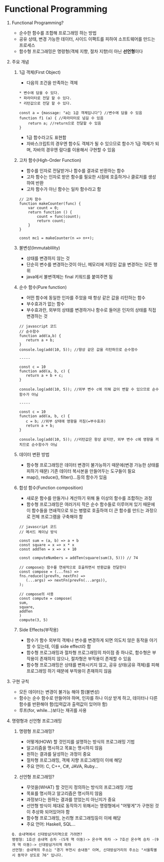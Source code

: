 # Functional Programming

1. Functional Programming?

   - 순수한 함수를 조합해 프로그래밍 하는 방법
   - 공유 상태, 변경 가능한 데이터, 사이드 이팩트를 피하여 소프트웨어를 만드는 프로세스
   - 함수형 프로그래밍은 명령형(객체 지향, 절차 지향)이 아닌 <b>선언형</b>이다

2. 주요 개념

   1. 1급 객체(First Object)

      - 다음의 조건을 만족하는 객체

      ```
      * 변수에 담을 수 있다.
      * 파라미터로 전달 할 수 있다.
      * 리턴값으로 전달 할 수 있다.

      const a = {massage: "a는 1급 객체입니다"} //변수에 담을 수 있음
      function f1 (a) { //파라미터로 넘길 수 있음
          return a; //return으로 전달할 수 있음
      }
      ```

      - 1급 함수라고도 표현함
      - 자바스크립트의 경우엔 함수도 객체가 될 수 있으므로 함수가 1급 객체가 되며, 자바의 경우엔 람다를 이용해서 구현할 수 있음

   2. 고차 함수(High-Order Function)

      - 함수를 인자로 전달받거나 함수를 결과로 반환하는 함수
      - 고차 함수는 인자로 받은 함수를 필요한 시점에 호출하거나 클로저를 생성하여 반환
      - 고차 함수가 아닌 함수는 일차 함수라고 함

      ```
      // 고차 함수
      function makeCounter(func) {
          var count = 0;
          return function () {
              count = func(count);
              return count;
          }
      }

      const mc1 = makeCounter(n => n++);
      ```

   3. 불변성(Immutablility)

      - 상태를 변경하지 않는 것
      - 단순히 변수를 변경하는것이 아닌, 메모리에 저장된 값을 변경하는 모든 행위
      - java에서 불변객체는 final 키워드를 붙여주면 됨

   4. 순수 함수(Pure function)

      - 어떤 함수에 동일한 인자를 주었을 때 항상 같은 값을 리턴하는 함수
      - 부수효과가 없는 함수
      - 부수효과란, 외부의 상태를 변경하거나 함수로 들어온 인자의 상태를 직접 변경하는 것

      ```
      // javascript 코드
      // 순수함수
      function add(a,b) {
         return a + b;
      }
      console.log(add(10, 5)); //항상 같은 값을 리턴하므로 순수함수

      -----

      const c = 10
      function add(a, b, c) {
         return a + b + c;
      }

      console.log(add(10, 5)); //외부 변수 c에 의해 값이 변할 수 있으므로 순수함수가 아님

      -----

      const c = 10
      function add(a, b, c) {
         c = b; //외부 상태에 영향을 끼침(=부수효과)
         return a + b;
      }

      console.log(add(10, 5)); //리턴값은 항상 같지만, 외부 변수 c에 영향을 끼치므로 순수함수가 아님
      ```

   5. 데이터 변환 방법

      - 함수형 프로그래밍은 데이터 변경이 불가능하기 때문에(변경 가능한 상태를 피하기 때문) 기존 데이터 복사본을 만들어두는 도구들이 필요
      - map(), reduce(), filter()...등의 함수가 있음

   6. 합성 함수(Function composition)

      - 새로운 함수를 만들거나 계산하기 위해 둘 이상의 함수를 조합하는 과정
      - 함수형 프로그래밍은 여러가지 작은 순수 함수들로 이루어져 있기 때문에 이 함수들을 연쇄적으로 또는 병렬로 호출하여 더 큰 함수를 만드는 과정으로 전체 프로그램을 구축해야 함

      ```
      // javascript 코드
      // 메서드 체이닝 방식

      const sum = (a, b) => a + b
      const square = x => x * x
      const addTen = x => x + 10

      const computeNumbers = addTen(square(sum(3, 5))) // 74

      // compose는 함수를 연쇄적으로 호출하면서 반환값을 전달한다
      const compose = (...fns) =>
      fns.reduce((prevFn, nextFn) =>
         (...args) => nextFn(prevFn(...args)),
      );

      // compose의 사용
      const compute = compose(
      sum,
      square,
      addTen
      )
      compute(3, 5)
      ```

   7. Side Effects(부작용)
      - 함수가 함수 외부의 객체나 변수를 변경하게 되면 의도치 않은 동작을 야기할 수 있는데, 이를 side effect라 함
      - 함수형 프로그래밍과 절차형 프로그래밍의 차이점 중 하나로, 함수형은 부작용이 존재하지 않으나, 절차형은 부작용이 존재할 수 있음
      - 함수형 프로그래밍은 상태를 변화시키지 않고, 공유 상태(공유 객체)를 피해 프로그래밍 하기 때문에 부작용이 존재하지 않음

3. 구현 규칙

   - 모든 데이터는 변경이 불가능 해야 함(불변성)
   - 함수는 순수 함수로 만들어야 하며, 인자를 하나 이상 받게 하고, 데이터나 다른 함수를 반환해야 함(입력값과 출력값이 있어야 함)
   - 루프(for, while...)보다는 재귀를 사용

4. 명령형과 선언형 프로그래밍

   1. 명령형 프로그래밍?

      - 어떻게(HOW) 할 것인지를 설명하는 방식의 프로그래밍 기법
      - 알고리즘을 명시하고 목표는 명시하지 않음
      - 원하는 결과를 달성하는 과정이 중요
      - 절차형 프로그래밍, 객체 지향 프로그래밍이 이에 해당
      - 주요 언어: C, C++, C#, JAVA, Ruby...

   2. 선언형 프로그래밍?
      - 무엇을(WHAT) 할 것인지 정의하는 방식의 프로그래밍 기법
      - 목표를 명시하고 알고리즘은 명시하지 않음
      - 과정보다는 원하는 결과를 얻었는지 아닌지가 중요
      - 선언형 방식이 제대로 동작하기 위해서는 명령형에서 "어떻게"가 구현된 것이 추상화 되어있어야 함
      - 함수형 프로그래밍, 논리형 프로그래밍등이 이에 해당
      - 주요 언어: Haskell, SQL...

   ```
   Q. 송내역에서 신대방삼거리역으로 가려면?
   명령형: 1호선 송내역 승차 -(5개 역 이동)-> 온수역 하차 -> 7호선 온수역 승차 -(9개 역 이동)-> 신대방삼거리역 하차
   선언형: 송내역의 주소는 "경기 부천시 송내동" 이며, 신대방삼거리의 주소는 "서울특별시 동작구 상도로 76" 입니다.
   ```
